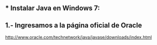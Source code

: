 ## * Instalar Java en Windows 7:
## 1.- Ingresamos a la página oficial de Oracle
http://www.oracle.com/technetwork/java/javase/downloads/index.html